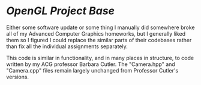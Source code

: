 # *OpenGL Project Base*

Either some software update or some thing I manually did somewhere broke all of my Advanced Computer Graphics homeworks, but I generally liked them so I figured I could replace the similar parts of their codebases rather than fix all the individual assignments separately.

This code is similar in functionality, and in many places in structure, to code written by my ACG professor Barbara Cutler. The "Camera.hpp" and "Camera.cpp" files remain largely unchanged from Professor Cutler's versions.
